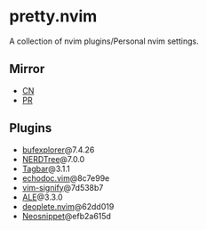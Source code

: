 # pretty.nvim
A collection of nvim plugins/Personal nvim settings.

## Mirror

- [CN](https://git.mtdcy.top:8443/mtdcy/pretty.nvim.git)
- [PR](https://github.com/mtdcy/pretty.nvim.git)

## Plugins

- [bufexplorer](https://github.com/jlanzarotta/bufexplorer)@7.4.26
- [NERDTree](https://github.com/preservim/nerdtree)@7.0.0
- [Tagbar](https://github.com/preservim/tagbar)@3.1.1
- [echodoc.vim](https://github.com/Shougo/echodoc.vim)@8c7e99e
- [vim-signify](https://github.com/mhinz/vim-signify/tree/master)@7d538b7
- [ALE](https://github.com/dense-analysis/ale)@3.3.0
- [deoplete.nvim](https://github.com/Shougo/deoplete.nvim)@62dd019
- [Neosnippet](https://github.com/Shougo/neosnippet.vim)@efb2a615d
